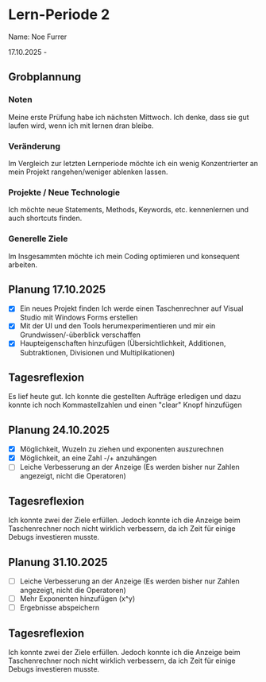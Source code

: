 # Lern-Periode 2
Name: Noe Furrer

17.10.2025 - 

## Grobplannung
### Noten
Meine erste Prüfung habe ich nächsten Mittwoch. Ich denke, dass sie gut laufen wird, wenn ich mit lernen dran bleibe.
### Veränderung
Im Vergleich zur letzten Lernperiode möchte ich ein wenig Konzentrierter an mein Projekt rangehen/weniger ablenken lassen.
### Projekte / Neue Technologie
Ich möchte neue Statements, Methods, Keywords, etc. kennenlernen und auch shortcuts finden.
### Generelle Ziele
Im Insgesammten möchte ich mein Coding optimieren und konsequent arbeiten.

## Planung 17.10.2025

- [x] Ein neues Projekt finden
      Ich werde einen Taschenrechner auf Visual Studio mit Windows Forms erstellen
- [x] Mit der UI und den Tools herumexperimentieren und mir ein Grundwissen/-überblick verschaffen
- [x] Haupteigenschaften hinzufügen (Übersichtlichkeit, Additionen, Subtraktionen, Divisionen und Multiplikationen)

## Tagesreflexion
Es lief heute gut. Ich konnte die gestellten Aufträge erledigen und dazu konnte ich noch Kommastellzahlen und einen "clear" Knopf hinzufügen

## Planung 24.10.2025

- [x] Möglichkeit, Wuzeln zu ziehen und exponenten auszurechnen
- [x] Möglichkeit, an eine Zahl -/+ anzuhängen
- [ ] Leiche Verbesserung an der Anzeige (Es werden bisher nur Zahlen angezeigt, nicht die Operatoren)

## Tagesreflexion
Ich konnte zwei der Ziele erfüllen. Jedoch konnte ich die Anzeige beim Taschenrechner noch nicht wirklich verbessern, da ich Zeit für einige Debugs investieren musste.

## Planung 31.10.2025

- [ ] Leiche Verbesserung an der Anzeige (Es werden bisher nur Zahlen angezeigt, nicht die Operatoren)
- [ ] Mehr Exponenten hinzufügen (x^y)
- [ ] Ergebnisse abspeichern

## Tagesreflexion
Ich konnte zwei der Ziele erfüllen. Jedoch konnte ich die Anzeige beim Taschenrechner noch nicht wirklich verbessern, da ich Zeit für einige Debugs investieren musste.

